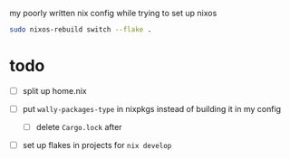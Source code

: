 my poorly written nix config while trying to set up nixos

```sh
sudo nixos-rebuild switch --flake .
```

# todo
- [ ] split up home.nix
- [ ] put `wally-packages-type` in nixpkgs instead of building it in my config
    - [ ] delete `Cargo.lock` after
- [ ] set up flakes in projects for `nix develop`


